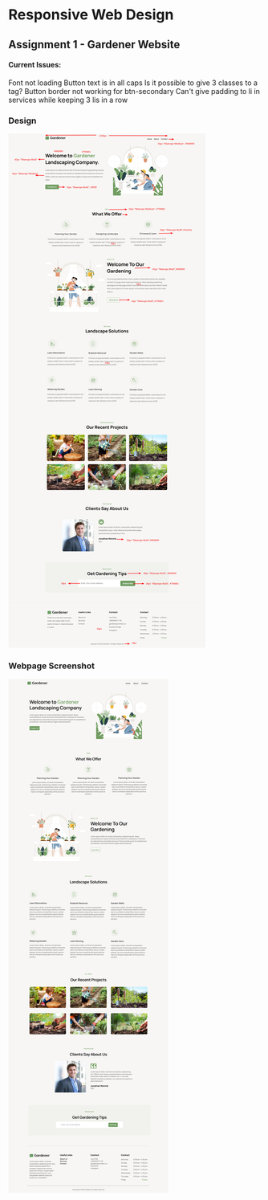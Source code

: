 # Responsive Web Design
## Assignment 1 - Gardener Website
#### Current Issues:
Font not loading
Button text is in all caps
Is it possible to give 3 classes to a tag?
Button border not working for btn-secondary
Can't give padding to li in services while keeping 3 lis in a row
### Design
![Design](Gardener-Website-Instructions.png)
### Webpage Screenshot
![Screenshot](images/Screenshot.jpg)